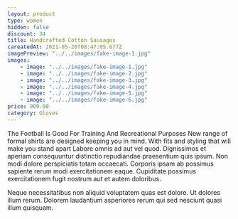 ```yaml
---
layout: product
type: women
hidden: false
discount: 34
title: Handcrafted Cotton Sausages
careatedAt: 2021-05-28T08:47:05.677Z
imagePreview: "../../images/fake-image-1.jpg"
images:
    - image: "../../images/fake-image-1.jpg"
    - image: "../../images/fake-image-2.jpg"
    - image: "../../images/fake-image-3.jpg"
    - image: "../../images/fake-image-4.jpg"
    - image: "../../images/fake-image-5.jpg"
    - image: "../../images/fake-image-6.jpg"
price: 909.00
category: Gloves
---
```

The Football Is Good For Training And Recreational Purposes
New range of formal shirts are designed keeping you in mind. With fits and styling that will make you stand apart
Labore omnis ad aut vel quod. Dignissimos et aperiam consequuntur distinctio repudiandae praesentium quis ipsum. Non modi dolore perspiciatis totam occaecati. Corporis ipsam ab possimus sapiente rerum modi exercitationem eaque. Cupiditate possimus exercitationem fugit nostrum aut et autem doloribus.
 Neque necessitatibus non aliquid voluptatem quas est dolore. Ut dolores illum rerum. Dolorem laudantium asperiores rerum qui sed nesciunt quasi illum quisquam.
